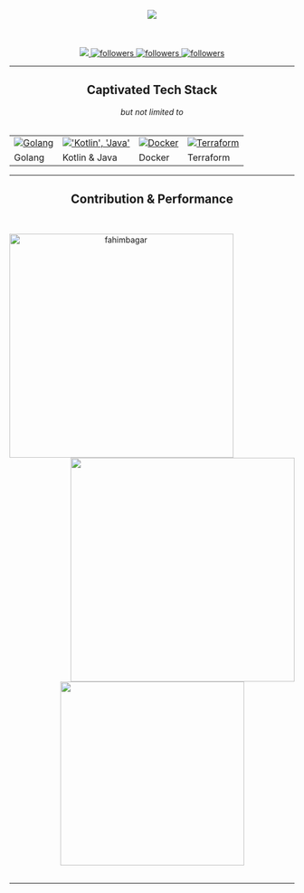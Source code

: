 <!-- Header -->
<h1 align="center">
    <br />
    <img src="https://media.githubusercontent.com/media/fahimbagar/fahimbagar/main/img/01-challenge-accepted.gif">
</h1>

<br>

<!-- Badged -->
<p align="center">
	<!-- Visitor -->
	<a href="https://github.com/fahimbagar/shields-io-visitor-counter">
		<img src="https://shields-io-visitor-counter.herokuapp.com/badge?page=fahimbagar.fahimbagar&style=for-the-badge">
	<a>
	<!-- Github Stats -->
	<a href="https://github.com/fahimbagar">
		<img 
			alt="followers" 
			title="Follow me on Github" 
			src="https://img.shields.io/github/followers/fahimbagar?color=236ad3&labelColor=1155ba&style=for-the-badge&logo=github&label=Follow"/>
	</a>
	<!-- LinkedIn Stats -->
	<a href="https://www.linkedin.com/in/fahimbagar/">
		<img 
			alt="followers" 
			title="Follow me on LinkedIn" 
			src="https://img.shields.io/badge/LinkedIn-0077B5?style=for-the-badge&logo=linkedin&logoColor=white"/>
	</a>
	<!-- Stackoverflow Stats -->
	<a href="https://stackoverflow.com/users/6118551">
		<img 
			alt="followers" 
			title="Follow me on StackOverflow" 
			src="https://img.shields.io/stackexchange/stackoverflow/r/6118551?color=%23E05D44&label=REPUTATION&logo=stackoverflow&style=for-the-badge&labelColor=CE4630&logoColor=white" />
	</a>
</p>

<hr>

<!-- Technology -->
<h2 align="center" id="fahimbagar">Captivated Tech Stack</h2>
<div align="center"><em>but not limited to</em></div>
<br>
<table align="center">
	<!-- 1st Row -->
	<tr>
		<td align="center">
			<a href="#fahimbagar" >
				<img src="https://media.githubusercontent.com/media/fahimbagar/fahimbagar/main/img/02-golang.gif" alt="Golang" />
			</a>
		</td>
		<td align="center">
			<a href="#fahimbagar" >
				<img src="https://media.githubusercontent.com/media/fahimbagar/fahimbagar/main/img/03-kotlin-java.gif" alt="'Kotlin', 'Java'" />
			</a>
		</td>
		<td align="center">
			<a href="#fahimbagar" >
				<img src="https://media.githubusercontent.com/media/fahimbagar/fahimbagar/main/img/04-docker.gif" alt="Docker" />
			</a>
		</td>
		<td align="center">
			<a href="#fahimbagar" >
				<img src="https://media.githubusercontent.com/media/fahimbagar/fahimbagar/main/img/05-terraform.png" alt="Terraform" />
			</a>
		</td>
	</tr>
    <tr>
        <td>Golang</td>
        <td>Kotlin & Java</td>
        <td>Docker</td>
        <td>Terraform</td>
    </tr>
</table>

<hr>

<!-- Stats -->
<h2 align="center">Contribution & Performance</h2>
<br>
<p align=center>
  <div align=center>
    <a href="https://github.com/fahimbagar/github-readme-streak-stats" title="Go to Source">
      <img align="left" width=396 src="https://github-readme-streak-stats.herokuapp.com/?user=fahimbagar&theme=react&border=61dafb&hide_border=true" alt="fahimbagar" />
    </a>
    <a href="https://github.com/fahimbagar/github-readme-stats" title="Go to Source">
      <img align="right" width=396 src="https://github-readme-stats.vercel.app/api?username=fahimbagar&show_icons=true&theme=react&border_color=61dafb&hide_border=true" />
    </a>
  </div>
  <br><br><br><br><br><br><br><br><br>
  <div align=center>
    <a href="https://github.com/fahimbagar/github-readme-stats">
      <img width=325 align="center" src="https://github-readme-stats.vercel.app/api/top-langs/?username=fahimbagar&hide=c%23,powershell,Mathematica,Ruby,Objective-C,Objective-C%2b%2b,Cuda&title_color=61dafb&text_color=ffffff&icon_color=61dafb&bg_color=20232a&langs_count=8&layout=compact&border_color=61dafb&hide_border=true" />
    </a>
  </div>
  <br>
</p>

<hr>
